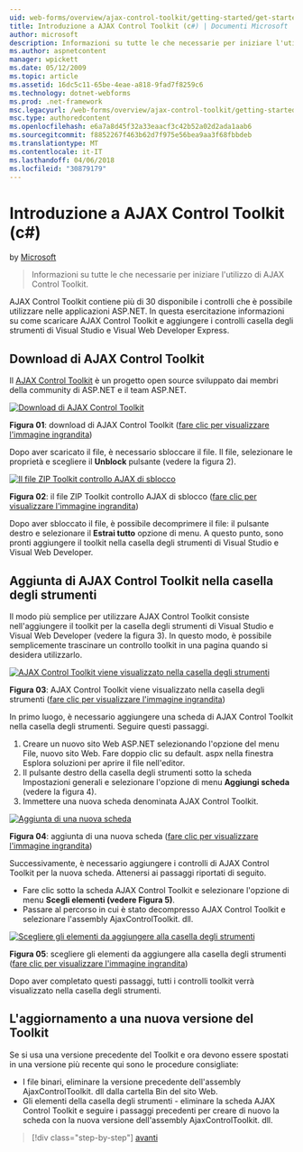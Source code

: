 ```yaml
---
uid: web-forms/overview/ajax-control-toolkit/getting-started/get-started-with-the-ajax-control-toolkit-cs
title: Introduzione a AJAX Control Toolkit (c#) | Documenti Microsoft
author: microsoft
description: Informazioni su tutte le che necessarie per iniziare l'utilizzo di AJAX Control Toolkit.
ms.author: aspnetcontent
manager: wpickett
ms.date: 05/12/2009
ms.topic: article
ms.assetid: 16dc5c11-65be-4eae-a818-9fad7f8259c6
ms.technology: dotnet-webforms
ms.prod: .net-framework
msc.legacyurl: /web-forms/overview/ajax-control-toolkit/getting-started/get-started-with-the-ajax-control-toolkit-cs
msc.type: authoredcontent
ms.openlocfilehash: e6a7a8d45f32a33eaacf3c42b52a02d2ada1aab6
ms.sourcegitcommit: f8852267f463b62d7f975e56bea9aa3f68fbbdeb
ms.translationtype: MT
ms.contentlocale: it-IT
ms.lasthandoff: 04/06/2018
ms.locfileid: "30879179"
---
```

<a name="get-started-with-the-ajax-control-toolkit-c"></a>Introduzione a AJAX Control Toolkit (c#)
====================
by [Microsoft](https://github.com/microsoft)

> Informazioni su tutte le che necessarie per iniziare l'utilizzo di AJAX Control Toolkit.


AJAX Control Toolkit contiene più di 30 disponibile i controlli che è possibile utilizzare nelle applicazioni ASP.NET. In questa esercitazione informazioni su come scaricare AJAX Control Toolkit e aggiungere i controlli casella degli strumenti di Visual Studio e Visual Web Developer Express.

## <a name="downloading-the-ajax-control-toolkit"></a>Download di AJAX Control Toolkit

Il [AJAX Control Toolkit](http://devexpress.com/act) è un progetto open source sviluppato dai membri della community di ASP.NET e il team ASP.NET. 


[![Download di AJAX Control Toolkit](get-started-with-the-ajax-control-toolkit-cs/_static/image1.jpg)](get-started-with-the-ajax-control-toolkit-cs/_static/image1.png)

**Figura 01**: download di AJAX Control Toolkit ([fare clic per visualizzare l'immagine ingrandita](get-started-with-the-ajax-control-toolkit-cs/_static/image2.png))


Dopo aver scaricato il file, è necessario sbloccare il file. Il file, selezionare le proprietà e scegliere il **Unblock** pulsante (vedere la figura 2).


[![Il file ZIP Toolkit controllo AJAX di sblocco](get-started-with-the-ajax-control-toolkit-cs/_static/image2.jpg)](get-started-with-the-ajax-control-toolkit-cs/_static/image3.png)

**Figura 02**: il file ZIP Toolkit controllo AJAX di sblocco ([fare clic per visualizzare l'immagine ingrandita](get-started-with-the-ajax-control-toolkit-cs/_static/image4.png))


Dopo aver sbloccato il file, è possibile decomprimere il file: il pulsante destro e selezionare il **Estrai tutto** opzione di menu. A questo punto, sono pronti aggiungere il toolkit nella casella degli strumenti di Visual Studio e Visual Web Developer.

## <a name="adding-the-ajax-control-toolkit-to-the-toolbox"></a>Aggiunta di AJAX Control Toolkit nella casella degli strumenti

Il modo più semplice per utilizzare AJAX Control Toolkit consiste nell'aggiungere il toolkit per la casella degli strumenti di Visual Studio e Visual Web Developer (vedere la figura 3). In questo modo, è possibile semplicemente trascinare un controllo toolkit in una pagina quando si desidera utilizzarlo.


[![AJAX Control Toolkit viene visualizzato nella casella degli strumenti](get-started-with-the-ajax-control-toolkit-cs/_static/image3.jpg)](get-started-with-the-ajax-control-toolkit-cs/_static/image5.png)

**Figura 03**: AJAX Control Toolkit viene visualizzato nella casella degli strumenti ([fare clic per visualizzare l'immagine ingrandita](get-started-with-the-ajax-control-toolkit-cs/_static/image6.png))


In primo luogo, è necessario aggiungere una scheda di AJAX Control Toolkit nella casella degli strumenti. Seguire questi passaggi.

1. Creare un nuovo sito Web ASP.NET selezionando l'opzione del menu File, nuovo sito Web. Fare doppio clic su default. aspx nella finestra Esplora soluzioni per aprire il file nell'editor.
2. Il pulsante destro della casella degli strumenti sotto la scheda Impostazioni generali e selezionare l'opzione di menu **Aggiungi scheda** (vedere la figura 4).
3. Immettere una nuova scheda denominata AJAX Control Toolkit.


[![Aggiunta di una nuova scheda](get-started-with-the-ajax-control-toolkit-cs/_static/image4.jpg)](get-started-with-the-ajax-control-toolkit-cs/_static/image7.png)

**Figura 04**: aggiunta di una nuova scheda ([fare clic per visualizzare l'immagine ingrandita](get-started-with-the-ajax-control-toolkit-cs/_static/image8.png))


Successivamente, è necessario aggiungere i controlli di AJAX Control Toolkit per la nuova scheda. Attenersi ai passaggi riportati di seguito.

- Fare clic sotto la scheda AJAX Control Toolkit e selezionare l'opzione di menu **Scegli elementi (vedere Figura 5)**.
- Passare al percorso in cui è stato decompresso AJAX Control Toolkit e selezionare l'assembly AjaxControlToolkit. dll.


[![Scegliere gli elementi da aggiungere alla casella degli strumenti](get-started-with-the-ajax-control-toolkit-cs/_static/image5.jpg)](get-started-with-the-ajax-control-toolkit-cs/_static/image9.png)

**Figura 05**: scegliere gli elementi da aggiungere alla casella degli strumenti ([fare clic per visualizzare l'immagine ingrandita](get-started-with-the-ajax-control-toolkit-cs/_static/image10.png))


Dopo aver completato questi passaggi, tutti i controlli toolkit verrà visualizzato nella casella degli strumenti.

## <a name="upgrading-to-a-new-version-of-the-toolkit"></a>L'aggiornamento a una nuova versione del Toolkit

Se si usa una versione precedente del Toolkit e ora devono essere spostati in una versione più recente qui sono le procedure consigliate:

- I file binari, eliminare la versione precedente dell'assembly AjaxControlToolkit. dll dalla cartella Bin del sito Web.
- Gli elementi della casella degli strumenti - eliminare la scheda AJAX Control Toolkit e seguire i passaggi precedenti per creare di nuovo la scheda con la nuova versione dell'assembly AjaxControlToolkit. dll.

> [!div class="step-by-step"]
> [avanti](using-ajax-control-toolkit-controls-and-control-extenders-cs.md)

